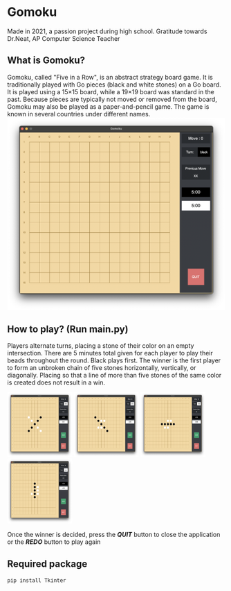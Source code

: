 # Gomoku
Made in 2021, a passion project during high school. Gratitude towards Dr.Neat, AP Computer Science Teacher

## What is Gomoku?
Gomoku, called "Five in a Row", is an abstract strategy board game. It is traditionally played with Go pieces (black and white stones) on a Go board. It is played using a 15×15 board, while a 19×19 board was standard in the past. Because pieces are typically not moved or removed from the board, Gomoku may also be played as a paper-and-pencil game. The game is known in several countries under different names.
![](images/empty.png)
## How to play? (Run main.py)
Players alternate turns, placing a stone of their color on an empty intersection. There are 5 minutes total given for each player to play their beads throughout the round. Black plays first. The winner is the first player to form an unbroken chain of five stones horizontally, vertically, or diagonally. Placing so that a line of more than five stones of the same color is created does not result in a win.

<img src="images/d_up_win.png" alt="a picture of diagonal up line of 5 beads" width="150" height="150"> <img src="images/d_down.png" alt="a picture of diagonal down line of 5 beads" width="150" height="150"> <img src="images/hori_win.png" alt="a picture of horizontal line of 5 beads" width="150" height="150"> <img src="images/vert_win.png" alt="a picture of vertical line of 5 beads" width="150" height="150">

Once the winner is decided, press the ***QUIT*** button to close the application or the ***REDO*** button to play again
## Required package

```sh
pip install Tkinter
```
